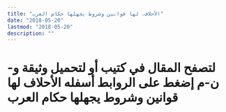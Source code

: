 ```yaml
---
title: "الأحلاف، لها قوانين وشروط يجهلها حكام العرب"
date: "2018-05-20"
lastmod: "2018-05-20"
description: ""
---
```

# **لتصفح المقال في كتيب أو لتحميل وثيقة و-ن-م إضغط على الروابط أسفله** **الأحلاف لها قوانين وشروط يجهلها حكام العرب**

###